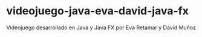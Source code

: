 # videojuego-java-eva-david-java-fx
Videojuego desarrollado en Java y Java FX por Eva Retamar y David Muñoz
